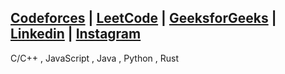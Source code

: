[Codeforces](https://codeforces.com/profile/suzzume) |
[LeetCode](https://leetcode.com/rajxsv/) |
[GeeksforGeeks](https://auth.geeksforgeeks.org/user/rajessvee/?utm_source=geeksforgeeks&utm_medium=my_profile&utm_campaign=auth_user) |
[Linkedin](https://www.linkedin.com/in/rajpreet-singh-b8200a224/) |
[Instagram](https://instagram.com/rajxsv) 
---
C/C++ , JavaScript , Java , Python , Rust
